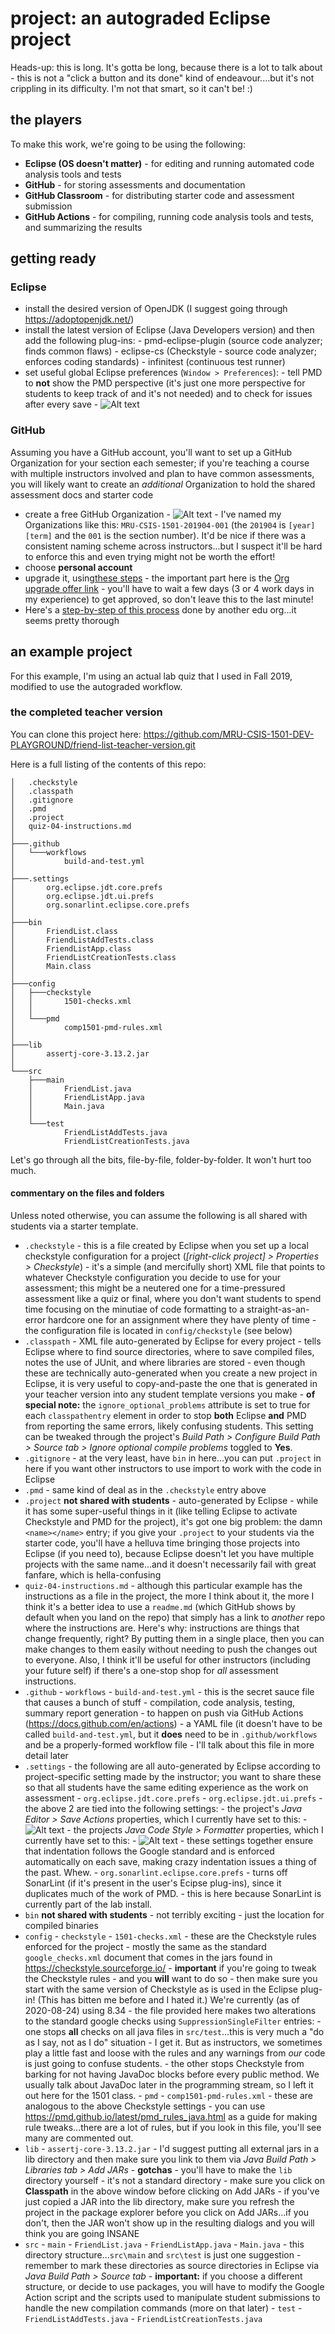 # project: an autograded Eclipse project

Heads-up: this is long. It's gotta be long, because there is a lot to talk about - this is not a "click a button and its done" kind of endeavour....but it's not crippling in its difficulty. I'm not that smart, so it can't be! :)

## the players

To make this work, we're going to be using the following:

- **Eclipse (OS doesn't matter)** - for editing and running automated code analysis tools and tests
- **GitHub** - for storing assessments and documentation
- **GitHub Classroom** - for distributing starter code and assessment submission
- **GitHub Actions** - for compiling, running code analysis tools and tests, and summarizing the results

## getting ready

### Eclipse

- install the desired version of OpenJDK (I suggest going through https://adoptopenjdk.net/)
- install the latest version of Eclipse (Java Developers version) and then add the following plug-ins: - pmd-eclipse-plugin (source code analyzer; finds common flaws) - eclipse-cs (Checkstyle - source code analyzer; enforces coding standards) - infinitest (continuous test runner)
- set useful global Eclipse preferences (`Window > Preferences`): - tell PMD to **not** show the PMD perspective (it's just one more perspective for students to keep track of and it's not needed) and to check for issues after every save - ![Alt text](images/1598271292131.png)

### GitHub

Assuming you have a GitHub account, you'll want to set up a GitHub Organization for your section each semester; if you're teaching a course with multiple instructors involved and plan to have common assessments, you will likely want to create an _additional_ Organization to hold the shared assessment docs and starter code

- create a free GitHub Organization - ![Alt text](images/1592411361629.png) - I've named my Organizations like this: `MRU-CSIS-1501-201904-001` (the `201904` is `[year][term]` and the `001` is the section number). It'd be nice if there was a consistent naming scheme across instructors...but I suspect it'll be hard to enforce this and even trying might not be worth the effort!
- choose **personal account**
- upgrade it, using[these steps](https://classroom.github.com/help/upgrade-your-organization) - the important part here is the [Org upgrade offer link](https://education.github.com/toolbox/offers/github-org-upgrades) - you'll have to wait a few days (3 or 4 work days in my experience) to get approved, so don't leave this to the last minute!
- Here's a [step-by-step of this process](https://www.evernote.com/shard/s23/u/0/sh/b66b520c-ddb7-403e-954c-af06d42d6d63/99f699242239674697ba9ee30e99852a) done by another edu org...it seems pretty thorough

## an example project

For this example, I'm using an actual lab quiz that I used in Fall 2019, modified to use the autograded workflow.

### the completed teacher version

You can clone this project here: https://github.com/MRU-CSIS-1501-DEV-PLAYGROUND/friend-list-teacher-version.git

Here is a full listing of the contents of this repo:

```
│   .checkstyle
│   .classpath
│   .gitignore
│   .pmd
│   .project
│   quiz-04-instructions.md
│
├───.github
│   └───workflows
│           build-and-test.yml
│
├───.settings
│       org.eclipse.jdt.core.prefs
│       org.eclipse.jdt.ui.prefs
│       org.sonarlint.eclipse.core.prefs
│
├───bin
│       FriendList.class
│       FriendListAddTests.class
│       FriendListApp.class
│       FriendListCreationTests.class
│       Main.class
│
├───config
│   ├───checkstyle
│   │       1501-checks.xml
│   │
│   └───pmd
│           comp1501-pmd-rules.xml
│
├───lib
│       assertj-core-3.13.2.jar
│
└───src
    ├───main
    │       FriendList.java
    │       FriendListApp.java
    │       Main.java
    │
    └───test
            FriendListAddTests.java
            FriendListCreationTests.java
```

Let's go through all the bits, file-by-file, folder-by-folder. It won't hurt too much.

#### commentary on the files and folders

Unless noted otherwise, you can assume the following is all shared with students via a starter template.

- `.checkstyle` - this is a file created by Eclipse when you set up a local checkstyle configuration for a project (_[right-click project] > Properties > Checkstyle_) - it's a simple (and mercifully short) XML file that points to whatever Checkstyle configuration you decide to use for your assessment; this might be a neutered one for a time-pressured assessment like a quiz or final, where you don't want students to spend time focusing on the minutiae of code formatting to a straight-as-an-error hardcore one for an assignment where they have plenty of time - the configuration file is located in `config/checkstyle` (see below)
- `.classpath` - XML file auto-generated by Eclipse for every project - tells Eclipse where to find source directories, where to save compiled files, notes the use of JUnit, and where libraries are stored - even though these are technically auto-generated when you create a new project in Eclipse, it is very useful to copy-and-paste the one that is generated in your teacher version into any student template versions you make - **of special note:** the `ignore_optional_problems` attribute is set to true for each `classpathentry` element in order to stop **both** Eclipse **and** PMD from reporting the same errors, likely confusing students. This setting can be tweaked through the project's _Build Path > Configure Build Path > Source tab > Ignore optional compile problems_ toggled to **Yes**.
- `.gitignore` - at the very least, have `bin` in here...you can put `.project` in here if you want other instructors to use import to work with the code in Eclipse
- `.pmd` - same kind of deal as in the `.checkstyle` entry above
- `.project` **not shared with students** - auto-generated by Eclipse - while it has some super-useful things in it (like telling Eclipse to activate Checkstyle and PMD for the project), it's got one big problem: the damn `<name></name>` entry; if you give your `.project` to your students via the starter code, you'll have a helluva time bringing those projects into Eclipse (if you need to), because Eclipse doesn't let you have multiple projects with the same name...and it doesn't necessarily fail with great fanfare, which is hella-confusing
- `quiz-04-instructions.md` - although this particular example has the instructions as a file in the project, the more I think about it, the more I think it's a better idea to use a `readme.md` (which GitHub shows by default when you land on the repo) that simply has a link to _another_ repo where the instructions are. Here's why: instructions are things that change frequently, right? By putting them in a single place, then you can make changes to them easily without needing to push the changes out to everyone. Also, I think it'll be useful for other instructors (including your future self) if there's a one-stop shop for _all_ assessment instructions.
- `.github` - `workflows` - `build-and-test.yml` - this is the secret sauce file that causes a bunch of stuff - compilation, code analysis, testing, summary report generation - to happen on push via GitHub Actions (https://docs.github.com/en/actions) - a YAML file (it doesn't have to be called `build-and-test.yml`, but it **does** need to be in `.github/workflows` and be a properly-formed workflow file - I'll talk about this file in more detail later
- `.settings` - the following are all auto-generated by Eclipse according to project-specific setting made by the instructor; you want to share these so that all students have the same editing experience as the work on assessment - `org.eclipse.jdt.core.prefs` - `org.eclipse.jdt.ui.prefs` - the above 2 are tied into the following settings: - the project's _Java Editor > Save Actions_ properties, which I currently have set to this: - ![Alt text](images/1598307200021.png) - the projects _Java Code Style > Formatter_ properties, which I currently have set to this: - ![Alt text](images/1598307467097.png) - these settings together ensure that indentation follows the Google standard and is enforced automatically on each save, making crazy indentation issues a thing of the past. Whew. - `org.sonarlint.eclipse.core.prefs` - turns off SonarLint (if it's present in the user's Ecipse plug-ins), since it duplicates much of the work of PMD. - this is here because SonarLint is currently part of the lab install.
- `bin` **not shared with students** - not terribly exciting - just the location for compiled binaries
- `config` - `checkstyle` - `1501-checks.xml` - these are the Checkstyle rules enforced for the project - mostly the same as the standard `google_checks.xml` document that comes in the jars found in https://checkstyle.sourceforge.io/ - **important** if you're going to tweak the Checkstyle rules - and you **will** want to do so - then make sure you start with the same version of Checkstyle as is used in the Eclipse plug-in! (This has bitten me before and I hated it.) We're currently (as of 2020-08-24) using 8.34 - the file provided here makes two alterations to the standard google checks using `SuppressionSingleFilter` entries: - one stops **all** checks on all java files in `src/test`...this is very much a "do as I say, not as I do" situation - I get it. But as instructors, we sometimes play a little fast and loose with the rules and any warnings from _our_ code is just going to confuse students. - the other stops Checkstyle from barking for not having JavaDoc blocks before every public method. We usually talk about JavaDoc later in the programming stream, so I left it out here for the 1501 class. - `pmd` - `comp1501-pmd-rules.xml` - these are analogous to the above Checkstyle settings - you can use https://pmd.github.io/latest/pmd_rules_java.html as a guide for making rule tweaks...there are a lot of rules, but if you look in this file, you'll see many are commented out.
- `lib` - `assertj-core-3.13.2.jar` - I'd suggest putting all external jars in a lib directory and then make sure you link to them via _Java Build Path > Libraries tab > Add JARs_ - **gotchas** - you'll have to make the `lib` directory yourself - it's not a standard directory - make sure you click on **Classpath** in the above window before clicking on Add JARs - if you've just copied a JAR into the lib directory, make sure you refresh the project in the package explorer before you click on Add JARs...if you don't, then the JAR won't show up in the resulting dialogs and you will think you are going INSANE
- `src` - `main` - `FriendList.java` - `FriendListApp.java` - `Main.java` - this directory structure...`src\main` and `src\test` is just one suggestion - remember to mark these directories as source directories in Eclipse via _Java Build Path > Source tab_ - **important:** if you choose a different structure, or decide to use packages, you will have to modify the Google Action script and the scripts used to manipulate student submissions to handle the new compilation commands (more on that later) - `test` - `FriendListAddTests.java` - `FriendListCreationTests.java`
